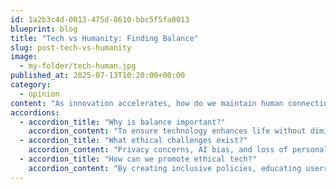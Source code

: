 ```yaml
---
id: 1a2b3c4d-0013-475d-8610-bbc5f5fa0013
blueprint: blog
title: "Tech vs Humanity: Finding Balance"
slug: post-tech-vs-humanity
image:
  - my-folder/tech-human.jpg
published_at: 2025-07-13T10:20:00+00:00
category:
  - opinion
content: "As innovation accelerates, how do we maintain human connection and ethical tech use?"
accordions:
  - accordion_title: "Why is balance important?"
    accordion_content: "To ensure technology enhances life without diminishing our humanity."
  - accordion_title: "What ethical challenges exist?"
    accordion_content: "Privacy concerns, AI bias, and loss of personal connection."
  - accordion_title: "How can we promote ethical tech?"
    accordion_content: "By creating inclusive policies, educating users, and encouraging responsible innovation."
---
```

